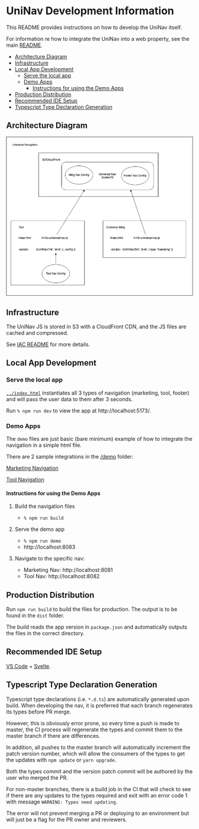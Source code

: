 # UniNav Development Information

This README provides instructions on how to develop the UniNav itself. 

For information re how to integrate the UniNav into a web property, see the main [README](../README.md).

- [Architecture Diagram](#architecture-diagram)
- [Infrastructure](#infrastructure)
- [Local App Development](#local-app-development)
    - [Serve the local app](#serve-the-local-app)
    - [Demo Apps](#demo-apps)
        - [Instructions for using the Demo Apps](#instructions-for-using-the-demo-apps)
- [Production Distribution](#production-distribution)
- [Recommended IDE Setup](#recommended-ide-setup)
- [Typescript Type Declaration Generation](#typescript-type-declaration-generation)

## Architecture Diagram

![Basic Architecture Diagram](../docs/UniNav_Diagram.png "Universal Nav Architecture Drawing")

## Infrastructure

The UniNav JS is stored in S3 with a CloudFront CDN, and the JS files are cached and compressed.

See [IAC README](../iac/README.md) for more details.

## Local App Development

### Serve the local app

[`../index.html`](../index.html) instantiates all 3 types of navigation (marketing, tool, footer) and will pass the user data to them after 3 seconds.

Run `% npm run dev` to view the app at http://localhost:5173/.

### Demo Apps

The `demo` files are just basic (bare minimum) example of how to integrate the navigation in a simple html file.

There are 2 sample integrations in the [/demo](./demo/) folder: 

[Marketing Navigation](../demo/marketing/index.html)

[Tool Navigation](../demo/tool/index.html)

#### Instructions for using the Demo Apps

1. Build the navigation files
    - `% npm run build`

2. Serve the demo app
    - `% npm run demo`
    - http://localhost:8083

3. Navigate to the specific nav:
    - Marketing Nav: http://localhost:8081
    - Tool Nav: http://localhost:8082

## Production Distribution

Run `npm run build` to build the files for production. The output is to be found in the `dist` folder.

The build reads the app version in `package.json` and automatically outputs the files in the correct directory.

## Recommended IDE Setup   

[VS Code](https://code.visualstudio.com/) + [Svelte](https://marketplace.visualstudio.com/items?itemName=svelte.svelte-vscode).

## Typescript Type Declaration Generation

Typescript type declarations (i.e. `*.d.ts`) are automatically generated upon build. When developing the nav, it is preferred that each branch regenerates its types before PR merge.

However, this is obviously error prone, so every time a push is made to master, the CI process will  regenerate the types and commit them to the master branch if there are differences.

In addition, all pushes to the master branch will automatically increment the patch version number, which will allow the consumers of the types to get the updates with `npm update` or `yarn upgrade`.

Both the types commit and the version patch commit will be authored by the user who merged the PR.

For non-master branches, there is a build job in the CI that will check to see if there are any updates to the types required and exit with an error code 1 with message `WARNING: Types need updating`.

The error will not prevent merging a PR or deploying to an environment but will just be a flag for the PR owner and reviewers.
